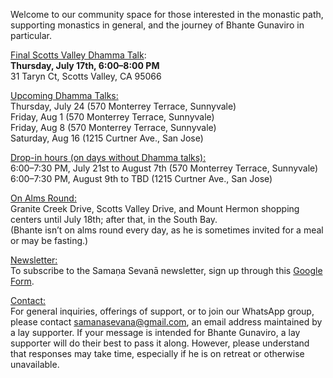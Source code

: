 Welcome to our community space for those interested in the monastic path, supporting monastics in general, and the journey of Bhante Gunaviro in particular.

<u>Final Scotts Valley Dhamma Talk</u>:  
**Thursday, July 17th, 6:00–8:00 PM**  
31 Taryn Ct, Scotts Valley, CA 95066

<u>Upcoming Dhamma Talks:</u>  
Thursday, July 24 (570 Monterrey Terrace, Sunnyvale)  
Friday, Aug 1 (570 Monterrey Terrace, Sunnyvale)  
Friday, Aug 8 (570 Monterrey Terrace, Sunnyvale)  
Saturday, Aug 16 (1215 Curtner Ave., San Jose)

<u>Drop-in hours (on days without Dhamma talks):</u>  
6:00–7:30 PM, July 21st to August 7th (570 Monterrey Terrace, Sunnyvale)
6:00–7:30 PM, August 9th to TBD (1215 Curtner Ave., San Jose)

<u>On Alms Round:</u>  
Granite Creek Drive, Scotts Valley Drive, and Mount Hermon shopping centers until July 18th; after that, in the South Bay.  
(Bhante isn’t on alms round every day, as he is sometimes invited for a meal or may be fasting.)

<u>Newsletter:</u>  
To subscribe to the Samaṇa Sevanā newsletter, sign up through this [Google Form](https://forms.gle/NkBQv5JfWmNcXNnZA).

<u>Contact:</u>  
For general inquiries, offerings of support, or to join our WhatsApp group, please contact [samanasevana@gmail.com](mailto:samanasevana@gmail.com), an email address maintained by a lay supporter. If your message is intended for Bhante Gunaviro, a lay supporter will do their best to pass it along. However, please understand that responses may take time, especially if he is on retreat or otherwise unavailable.
